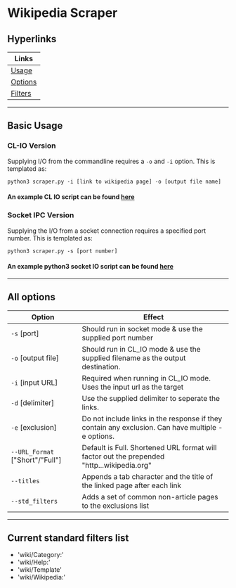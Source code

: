 # Wikipedia Scraper
## Hyperlinks
|Links|
---|
[Usage](#basic-usage)|
[Options](#all-options)|
[Filters](#current-standard-filters-list)|
---
## Basic Usage

### CL-IO Version
 Supplying I/O from the commandline requires a `-o` and `-i` option. This is templated as:
```
python3 scraper.py -i [link to wikipedia page] -o [output file name]
```
#### An example CL IO script can be found [here](cltest.sh)
### Socket IPC Version
Supplying the I/O from a socket connection requires a specified port number. This is templated as:
```
python3 scraper.py -s [port number]
```
#### An example python3 socket IO script can be found [here](sockettest.py)
---
## All options
|Option|Effect|
---|---
`-s` [port] | Should run in socket mode & use the supplied port number
`-o` [output file] | Should run in CL_IO mode & use the supplied filename as the output destination.
`-i` [input URL] | Required when running in CL_IO mode. Uses the input url as the target
`-d` [delimiter] | Use the supplied delimiter to seperate the links.
`-e` [exclusion] | Do not include links in the response if they contain any exclusion. Can have multiple -e options.
`--URL_Format` ["Short"/"Full"] | Default is Full. Shortened URL format will factor out the prepended "http...wikipedia.org"
`--titles` | Appends a tab character and the title of the linked page after each link
`--std_filters` | Adds a set of common non-article pages to the exclusions list

---
## Current standard filters list
* 'wiki/Category:'
* 'wiki/Help:'
* 'wiki/Template'
* 'wiki/Wikipedia:'